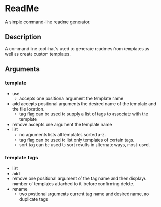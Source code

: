 # ReadMe

A simple command-line readme generator.

## Description

A command line tool that's used to generate readmes from templates as well as create custom templates.

## Arguments

### template

- use
  - accepts one positional argument the template name
- add
  accepts positional arguments the desired name of the template and the file location.
  - tag flag can be used to supply a list of tags to associate with the template
- remove
  accepts one argument the template name
- list
  - no agruments lists all templates sorted a-z.
  - tag flag can be used to list only templates of certain tags.
  - sort tag can be used to sort results in alternate ways, most-used.

### template tags

- list
- add
- remove
  one positional argument of the tag name and then displays number of templates attached to it. before confirming delete.
- rename
  - two postional arguments current tag name and desired name, no duplicate tags

<!--
### custom

- create

### custom sections

- list
  - preview flag to show the markdown for each section.
- add
  - default to interactive mode
- remove
  - takes one argument as a positional argument. -->
